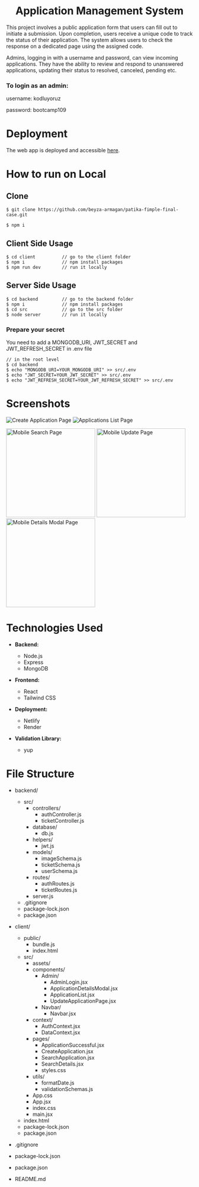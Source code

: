 <h1 align="center">
Application Management System
</h1>

This project involves a public application form that users can fill out to initiate a submission.
Upon completion, users receive a unique code to track the status of their application. 
The system allows users to check the response on a dedicated page using the assigned code.

Admins, logging in with a username and password, can view incoming applications. 
They have the ability to review and respond to unanswered applications, updating their status to resolved, canceled, pending etc.

### To login as an admin:

username: kodluyoruz

password: bootcamp109

# Deployment

The web app is deployed and accessible [here](https://coruscating-alfajores-652f87.netlify.app/basvuru-olustur).

# How to run on Local

## Clone
```terminal
$ git clone https://github.com/beyza-armagan/patika-fimple-final-case.git

$ npm i
```

## Client Side Usage
```terminal
$ cd client          // go to the client folder
$ npm i              // npm install packages
$ npm run dev        // run it locally
```
## Server Side Usage
```terminal
$ cd backend         // go to the backend folder
$ npm i              // npm install packages
$ cd src             // go to the src folder
$ node server        // run it locally
```

### Prepare your secret

You need to add a MONGODB_URI, JWT_SECRET and JWT_REFRESH_SECRET in .env file

```terminal
// in the root level
$ cd backend
$ echo "MONGODB_URI=YOUR_MONGODB_URI" >> src/.env
$ echo "JWT_SECRET=YOUR_JWT_SECRET" >> src/.env
$ echo "JWT_REFRESH_SECRET=YOUR_JWT_REFRESH_SECRET" >> src/.env
```

# Screenshots

![Create Application Page](./client/public/looks/createApp.PNG)
![Applications List Page](./client/public/looks/applicaitonListAllTypes.PNG)
<p float="left">
  <img src="./client/public/looks/mobileApplicationUpdate.PNG" alt="Mobile Search Page" width="240"/>
  <img src="./client/public/looks/mobileSearchApplicationWithResponse.PNG" alt="Mobile Update Page" width="240"/>
  <img src="./client/public/looks/mobileApplicationDetailsModal.PNG" alt="Mobile Details Modal Page" width="240"/>
</p>

# Technologies Used

- **Backend:**
  - Node.js
  - Express
  - MongoDB

- **Frontend:**
  - React
  - Tailwind CSS

- **Deployment:**
  - Netlify
  - Render
 
- **Validation Library:**
  - yup


# File Structure
- backend/
  - src/
    - controllers/
      - authController.js
      - ticketController.js
    - database/
      - db.js
    - helpers/
      - jwt.js
    - models/
      - imageSchema.js
      - ticketSchema.js
      - userSchema.js
    - routes/
      - authRoutes.js
      - ticketRoutes.js
    - server.js
  - .gitignore
  - package-lock.json
  - package.json

- client/
  - public/
    - bundle.js
    - index.html
  - src/
    - assets/
    - components/
      - Admin/
        - AdminLogin.jsx
        - ApplicationDetailsModal.jsx
        - ApplicationList.jsx
        - UpdateApplicationPage.jsx
      - Navbar/
        - Navbar.jsx
    - context/
      - AuthContext.jsx
      - DataContext.jsx
    - pages/
      - ApplicationSuccessful.jsx
      - CreateApplication.jsx
      - SearchApplication.jsx
      - SearchDetails.jsx
      - styles.css
    - utils/
      - formatDate.js
      - validationSchemas.js 
    - App.css
    - App.jsx
    - index.css
    - main.jsx
  - index.html
  - package-lock.json
  - package.json

- .gitignore
- package-lock.json
- package.json
- README.md
